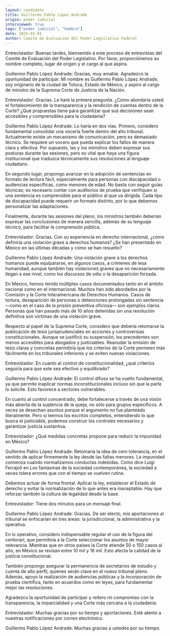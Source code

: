 ```yaml
---
layout: candidato
title: Guillermo Pablo López Andrade
origin: poder judicial
interviewed: true
tags: ["poder judicial", "hombre"]
date: 2025-01-01
author: Comité de Evaluación del Poder Legislativo Federal
---
```


Entrevistador: Buenas tardes, bienvenido a este proceso de entrevistas del Comité de Evaluación del Poder Legislativo. Por favor, proporciónenos su nombre completo, lugar de origen y el cargo al que aspira.

Guillermo Pablo López Andrade: Gracias, muy amable. Agradezco la oportunidad de participar. Mi nombre es Guillermo Pablo López Andrade, soy originario de la ciudad de Toluca, Estado de México, y aspiro al cargo de ministro de la Suprema Corte de Justicia de la Nación.

Entrevistador: Gracias. Le haré la primera pregunta. ¿Cómo abordaría usted el fortalecimiento de la transparencia y la rendición de cuentas dentro de la Corte? ¿Qué propuestas tiene para garantizar que sus decisiones sean accesibles y comprensibles para la ciudadanía?

Guillermo Pablo López Andrade: Lo haría en dos vías. Primero, considero fundamental consolidar una vocería fuerte dentro del alto tribunal. Actualmente existe un mecanismo de comunicación, pero es demasiado técnico. Se requiere un vocero que pueda explicar los fallos de manera clara y efectiva. Por supuesto, las y los ministros deben expresar sus posturas durante las sesiones, pero es vital que haya una figura institucional que traduzca técnicamente sus resoluciones al lenguaje ciudadano.

En segundo lugar, propongo avanzar en la adopción de sentencias en formato de lectura fácil, especialmente para personas con discapacidad o audiencias específicas, como menores de edad. No basta con seguir guías técnicas; es necesario contar con auditorios de prueba que verifiquen si una sentencia es comprensible para el público al que va dirigida. Cada tipo de discapacidad puede requerir un formato distinto, por lo que debemos personalizar las adaptaciones.

Finalmente, durante las sesiones del pleno, los ministros también deberían expresar las conclusiones de manera sencilla, además de su lenguaje técnico, para facilitar la comprensión pública.

Entrevistador: Gracias. Con su experiencia en derecho internacional, ¿cómo definiría una violación grave a derechos humanos? ¿Se han presentado en México en las últimas décadas y cómo se han resuelto?

Guillermo Pablo López Andrade: Una violación grave a los derechos humanos puede equipararse, en algunos casos, a crímenes de lesa humanidad, aunque también hay violaciones graves que no necesariamente llegan a ese nivel, como los discursos de odio o la desaparición forzada.

En México, hemos tenido múltiples casos documentados tanto en el ámbito nacional como en el internacional. Muchos han sido abordados por la Comisión y la Corte Interamericana de Derechos Humanos. Casos de tortura, desaparición de personas o detenciones prolongadas sin sentencia —como en el caso de la prisión preventiva oficiosa— son ejemplos claros. Personas que han pasado más de 10 años detenidas sin una resolución definitiva son víctimas de una violación grave.

Respecto al papel de la Suprema Corte, considero que debería retomarse la publicación de tesis jurisprudenciales en acciones y controversias constitucionales. Aunque se justificó su suspensión, los precedentes son menos accesibles para abogados y justiciables. Reanudar la emisión de tesis claras y concretas permitiría que los criterios de la Corte permeen más fácilmente en los tribunales inferiores y se eviten nuevas violaciones.

Entrevistador: En cuanto al control de constitucionalidad, ¿qué criterios seguiría para que este sea efectivo y equilibrado?

Guillermo Pablo López Andrade: El control difuso se ha vuelto fundamental, ya que permite inaplicar normas inconstitucionales incluso sin que la parte lo solicite. Esto favorece a sectores vulnerables.

En cuanto al control concentrado, debe fortalecerse a través de una visión más abierta de la suplencia de la queja, no sólo para grupos específicos. A veces se desechan asuntos porque el argumento no fue planteado literalmente. Pero si leemos los escritos completos, entendiendo lo que busca el justiciable, podemos construir los controles necesarios y garantizar justicia sustantiva.

Entrevistador: ¿Qué medidas concretas propone para reducir la impunidad en México?

Guillermo Pablo López Andrade: Retomaría la idea de cero tolerancia, en el sentido de aplicar firmemente la ley desde las faltas menores. La impunidad comienza cuando normalizamos conductas indebidas. Como dice Luigi Ferrajoli en Los fantasmas de la sociedad contemporánea, la sociedad a veces tolera errores que con el tiempo se vuelven rutina.

Debemos actuar de forma frontal. Aplicar la ley, establecer el Estado de derecho y evitar la normalización de lo que antes era inaceptable. Hay que reforzar también la cultura de legalidad desde la base.

Entrevistador: Tiene dos minutos para un mensaje final.

Guillermo Pablo López Andrade: Gracias. De ser electo, mis aportaciones al tribunal se enfocarían en tres áreas: la jurisdiccional, la administrativa y la operativa.

En lo operativo, considero indispensable regular el uso de la figura del certiorari, que permitiría a la Corte seleccionar los asuntos de mayor relevancia. Mientras que en otros países la Corte atiende 50 o 150 casos al año, en México se revisan entre 10 mil y 16 mil. Esto afecta la calidad de la justicia constitucional.

También propongo asegurar la permanencia de secretarios de estudio y cuenta de alto perfil, quienes serán clave en el nuevo tribunal pleno. Además, apoyo la realización de audiencias públicas y la incorporación de prueba científica, tanto en acuerdos como en leyes, para fundamentar mejor las resoluciones.

Agradezco la oportunidad de participar y reitero mi compromiso con la transparencia, la imparcialidad y una Corte más cercana a la ciudadanía.

Entrevistador: Muchas gracias por su tiempo y aportaciones. Esté atento a nuestras notificaciones por correo electrónico.

Guillermo Pablo López Andrade: Muchas gracias a ustedes por su tiempo.

